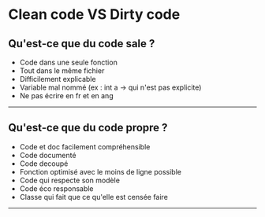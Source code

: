 # Clean code VS Dirty code

## Qu'est-ce que du code sale ?

- Code dans une seule fonction
- Tout dans le même fichier
- Difficilement explicable
- Variable mal nommé (ex : int a -> qui n'est pas explicite)
- Ne pas écrire en fr et en ang
---


## Qu'est-ce que du code propre ?

- Code et doc facilement compréhensible
- Code documenté 
- Code decoupé
- Fonction optimisé avec le moins de ligne possible
- Code qui respecte son modèle 
- Code éco responsable
- Classe qui fait que ce qu'elle est censée faire
---
